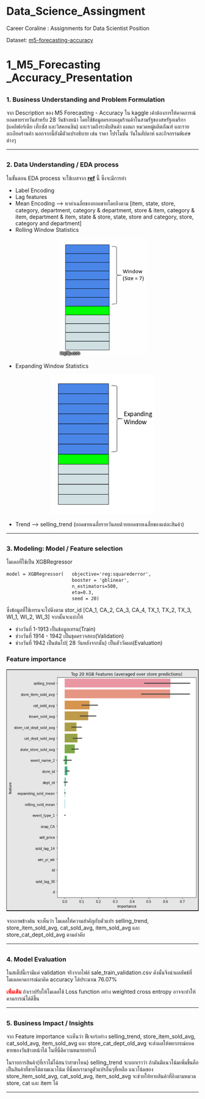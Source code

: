 # Data_Science_Assingment
Career Coraline : Assignments for Data Scientist Position

Dataset: [m5-forecasting-accuracy](https://www.kaggle.com/c/m5-forecasting-accuracy)

# 1_M5_Forecasting _Accuracy_Presentation

## <h3>1. Business Understanding and Problem Formulation</h3>

<p> จาก Description ของ M5 Forecasting - Accuracy ใน kaggle เค้าต้องการให้คาดการณ์ยอดขายรายวันสำหรับ 28 วันข้างหน้า โดยใช้ข้อมูลครอบคลุมร้านค้าในสามรัฐของสหรัฐอเมริกา (แคลิฟอร์เนีย เท็กซัส และวิสคอนซิน) และรวมถึงระดับสินค้า แผนก หมวดหมู่ผลิตภัณฑ์ และรายละเอียดร้านค้า นอกจากนี้ยังมีตัวแปรอธิบาย เช่น ราคา โปรโมชั่น วันในสัปดาห์ และกิจกรรมพิเศษต่างๆ</p>

---

## <h3>2. Data Understanding / EDA process</h3>

ในขั้นตอน EDA process จะใช้เบสจาก __[ref](https://www.kaggle.com/code/anshuls235/time-series-forecasting-eda-fe-modelling/notebook)__ นี้ ซึ่งจะมีการทำ
* Label Encoding
* Lag features 
* Mean Encoding --> หาค่าเฉลี่ยของยอดขายโดยอิงตาม [item,
state,
store,
category,
department,
category & department,
store & item,
category & item,
department & item,
state & store,
state, store and category,
store, category and department]
* Rolling Window Statistics
<div style="text-align:center"><img src="img\3hotmk.gif" /></div>


* Expanding Window Statistics
<div style="text-align:center"><img src="img\output_B4KHcT.gif" /></div>

* Trend --> selling_trend (ยอดขายเฉลี่ยรายวันลบด้วยยอดขายเฉลี่ยของแต่ละสินค้า)


---
## <h3>3. Modeling: Model / Feature selection</h3>

โมเดลที่ใช้เป็น XGBRegressor 
```python: 
model = XGBRegressor(   objective='reg:squarederror',  
                        booster = 'gblinear',      
                        n_estimators=500,          
                        eta=0.3,                   
                        seed = 20)
```
ซึ่งข้อมูลที่ใช้เทรนจะไปดึงตาม stor_id [CA_1, CA_2, CA_3, CA_4, TX_1, TX_2, TX_3, WI_1, WI_2, WI_3]
จากนั้นจะแบ่งให้
* ช่วงวันที่ 1-1913 เป็นข้อมูลเทรน(Train)
* ช่วงวันที่ 1914 - 1942 เป็นชุดตรวจสอบ(Validation)
* ช่วงวันที่ 1942 เป็นต้นไป( 28 วันหลังจากนั้น) เป็นตัววัดผล(Evaluation)

<h3>Feature importance</h3>
<div style="text-align:center" width="300" ><img src="img\feature-selection2.png" /></div>

<p>จากภาพข้างต้น จะเห็นว่า โมเดลให้ความสำคัญกับตัวแปร selling_trend, store_item_sold_avg, cat_sold_avg, item_sold_avg และ store_cat_dept_old_avg ตามลำดับ</p>

---

## <h3>4. Model Evaluation</h3>

<p> ในสเต็ปนี้เรามีแค่ validation จริงจากไฟล์ sale_train_validation.csv ดังนั้นจึงนำผลลัพธ์ที่โมเดลคาดการณ์มาคิด accuracy ได้ประมาณ 76.07% 

<b style="color:red;" >เพิ่มเติม</b> ถ้าเราปรับให้โมเดลใช้ Loss function อย่าง weighted cross entropy อาจจะทำให้คาดการณ์ได้ดีขึ้น

</p>

---
## <h3>5. Business Impact / Insights</h3>

<p>จาก Feature importance จะเห็นว่า ฟีเจอร์อย่าง selling_trend, store_item_sold_avg, cat_sold_avg, item_sold_avg และ store_cat_dept_old_avg จะส่งผลให้พยากรณ์ยอดขายของวันข้างหน้าได้ ในที่นี่ตีความหมายอย่างงี้

ในรายการสินค้า(ที่เราไม่ได้สนว่าสาขาไหน) selling_trend จะบอกเราว่า ถ้ามันมีแนวโน้มเพิ่มขึ้นคือเป็นสินค้าที่ขายได้ตามแนวโน้ม ทีนี่พอเรามาดูตัวแปรอื่นๆที่เหลือ แนวโน้มของ store_item_sold_avg, cat_sold_avg, item_sold_avg จะช่วยให้ทายสินค้าที่อิงตามหมวด store, cat และ item ได้</p>

---
